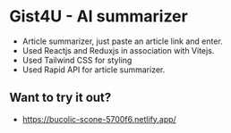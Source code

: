 
# Gist4U - AI summarizer
- Article summarizer, just paste an article link and enter.
- Used Reactjs and Reduxjs in association with Vitejs.
- Used Tailwind CSS for styling
- Used Rapid API for article summarizer.

## Want to try it out?
- https://bucolic-scone-5700f6.netlify.app/





